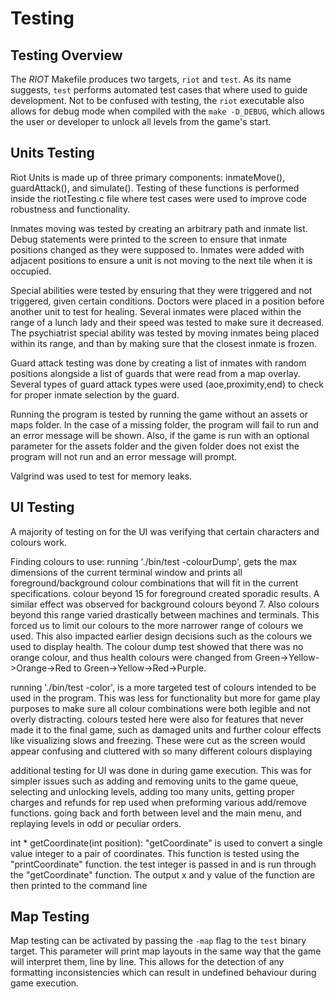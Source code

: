# Testing

## Testing Overview

The *RIOT* Makefile produces two targets, `riot` and `test`. As its name suggests, `test` performs automated test cases that where used to guide development. Not to be confused with testing, the `riot` executable also allows for debug mode when compiled with the `make -D_DEBUG`, which allows the user or developer to unlock all levels from the game's start.


## Units Testing

Riot Units is made up of three primary components: inmateMove(), guardAttack(), and simulate(). Testing of these functions is performed inside the riotTesting.c file where test cases were used to improve code robustness and functionality.

Inmates moving was tested by creating an arbitrary path and inmate list. Debug statements were printed to the screen to ensure that inmate positions changed as they were supposed to. Inmates were added with adjacent positions to ensure a unit is not moving to the next tile when it is occupied.

Special abilities were tested by ensuring that they were triggered and not triggered, given certain conditions. Doctors were placed in a position before another unit to test for healing. Several inmates were placed within the range of a lunch lady and their speed was tested to make sure it decreased. The psychiatrist special ability was tested by moving inmates being placed within its range, and than by making sure that the closest inmate is frozen.

Guard attack testing was done by creating a list of inmates with random positions alongside a list of guards that were read from a map overlay. Several types of guard attack types were used (aoe,proximity,end) to check for proper inmate selection by the guard. 

Running the program is tested by running the game without an assets or maps folder. In the case of a missing folder, the program will fail to run and an error message will be shown. Also,
if the game is run with an optional parameter for the assets folder and the given folder does not exist the program will not run and an error message will prompt.

Valgrind was used to test for memory leaks.


## UI Testing

A majority of testing on for the UI was verifying that certain characters and colours work.

Finding colours to use:
running './bin/test -colourDump', gets the max dimensions of the current terminal window and prints all foreground/background colour combinations that will fit in the current specifications. colour beyond 15 for foreground created sporadic results. A similar effect was observed for background colours beyond 7. Also colours beyond this range varied drastically between machines and terminals. This forced us to limit our colours to the more narrower range of colours we used. This also impacted earlier design decisions such as the colours we used to display health. The colour dump test showed that there was no orange colour, and thus health colours were changed from Green->Yellow->Orange->Red to Green->Yellow->Red->Purple. 

running './bin/test -color', is a more targeted test of colours intended to be used in the program. This was less for functionality but more for game play purposes to make sure all colour combinations were both legible and not overly distracting. colours tested here were also for features that never made it to the final game, such as damaged units and further colour effects like visualizing slows and freezing. These were cut as the screen would appear confusing and cluttered with so many different colours displaying

additional testing for UI was done in during game execution. This was for simpler issues such as adding and removing units to the game queue, selecting and unlocking levels, adding too many units, getting proper charges and refunds for rep used when preforming various add/remove functions. going back and forth between level and the main menu, and replaying levels in odd or peculiar orders.

int * getCoordinate(int position):
"getCoordinate" is used to convert a single value integer to a pair of coordinates. This function is tested using the "printCoordinate" function. the test integer is passed in and is run through the "getCoordinate" function. The output x and y value of the function are then printed to the command line


## Map Testing

Map testing can be activated by passing the `-map` flag to the `test` binary target. This parameter will print map layouts in the same way that the game will interpret them, line by line. This allows for the detection of any formatting inconsistencies which can result in undefined behaviour during game execution.